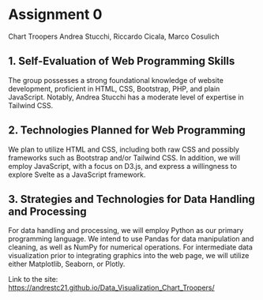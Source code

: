 # Assignment 0
Chart Troopers
Andrea Stucchi, Riccardo Cicala, Marco Cosulich

## 1. Self-Evaluation of Web Programming Skills

The group possesses a strong foundational knowledge of website development, proficient in HTML, CSS, Bootstrap, PHP, and plain JavaScript. Notably, Andrea Stucchi has a moderate level of expertise in Tailwind CSS.

## 2. Technologies Planned for Web Programming

We plan to utilize HTML and CSS, including both raw CSS and possibly frameworks such as Bootstrap and/or Tailwind CSS. In addition, we will employ JavaScript, with a focus on D3.js, and express a willingness to explore Svelte as a JavaScript framework.

## 3. Strategies and Technologies for Data Handling and Processing

For data handling and processing, we will employ Python as our primary programming language. We intend to use Pandas for data manipulation and cleaning, as well as NumPy for numerical operations. For intermediate data visualization prior to integrating graphics into the web page, we will utilize either Matplotlib, Seaborn, or Plotly.


Link to the site: https://andrestc21.github.io/Data_Visualization_Chart_Troopers/
